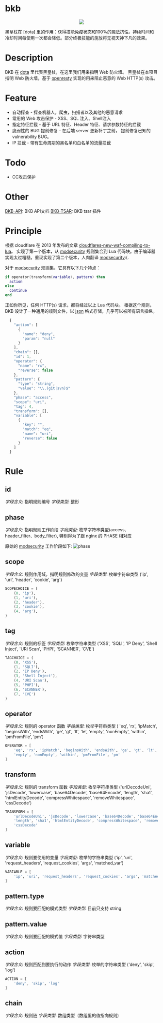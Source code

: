 [modsecurity]: https://www.modsecurity.org
[openresty]: https://github.com/openresty
[json]: http://www.json.org
[dota]: http://blog.dota2.com/
[BKB-API]: https://github.com/x-v8/bkb/blob/master/docs/API-CN.md
[BKB-TSAR]: https://github.com/detailyang/tsar-bkb.git

# bkb

<p align="center">
<img src="https://github.com/x-v8/bkb/blob/master/docs/Black_King_Bar_icon.png" />
</p>
黑皇杖在 [dota] 里的作用：获得技能免疫状态和100%的魔法抗性。持续时间和冷却时间每使用一次都会降低。部分终极技能的施放将无视天神下凡的效果。


# Description

BKB 在 [dota] 里代表黑皇杖，在这里我们用来指明 Web 防火墙。
黑皇杖在本项目指明 Web 防火墙，基于 [openresty] 实现的用来阻止恶意的 Web HTTP(s) 攻击。


# Feature

* 自动探查 - 探查机器人，爬虫，扫描者以及其他的恶意请求
* 常用的 Web 攻击保护 - XSS、SQL 注入、Shell注入
* 指定特征拦截 - 基于 URL 特征、Header 特征、请求参数特征的拦截
* 脆弱性的 BUG 提前修复 - 在后端 server 更新补丁之前， 提前修复已知的 vulnerability BUG。
* IP 拦截 - 带有生命周期的黑名单和白名单的流量拦截

# Todo

* CC攻击保护

# Other

[BKB-API]: BKB API文档
[BKB-TSAR]: BKB tsar 插件

# Principle

根据 cloudflare 在 2013 年发布的文章 [cloudflares-new-waf-compiling-to-lua](https://blog.cloudflare.com/cloudflares-new-waf-compiling-to-lua/)。 实现了第一个版本，从 [modsecurity] 规则集合到 Lua 代码块。由于编译器实现太过粗糙，重现实现了第二个版本，人肉翻译 [modsecurity]:(.

对于 [modsecurity] 规则集，它具有以下几个特点：

```lua
if operator(transform(variable), pattern) then
  action
else
  continue
end
```

正如你所见，任何 HTTP(s) 请求，都将经过以上 Lua 代码块。
根据这个规则，BKB 设计了一种通用的规则文件，以 [json] 格式存储，几乎可以被所有语言操纵。

```javascript
  {
    "action": [
      {
        "name": "deny",
        "param": "null"
      }
    ],
    "chain": [],
    "id": 1,
    "operator": {
      "name": "rx",
      "reverse": false
    },
    "pattern": {
      "type": "string",
      "value": "\\.(git|svn)$"
    },
    "phase": "access",
    "scope": "uri",
    "tag": 4,
    "transform": [],
    "variable": [
      {
        "key": "",
        "match": "eq",
        "name": "uri",
        "reverse": false
      }
    ]
  }
```

# Rule

## id

*字段含义*: 指明规则编号
*字段类型*: 整形


## phase

*字段含义*: 指明规则工作阶段
*字段类型*: 枚举字符串类型(access、header_filter、body_filter), 特别得为了跟 nginx 的 PHASE 相对应

原始的 [modsecurity] 工作阶段如下:
![phase](https://github.com/x-v8/bkb/blob/master/docs/modsecurity.jpeg)


## scope

*字段含义*: 规则作用域，指明规则修改的变量
*字段类型*: 枚举字符串类型 ('ip', 'uri', 'header', 'cookie', 'arg')

```python
SCOPECHOICE = (
    (0, 'ip'),
    (1, 'uri'),
    (2, 'header'),
    (3, 'cookie'),
    (4, 'arg'),
)
```

## tag

*字段含义*: 规则的标签
*字段类型*: 枚举字符串类型 ('XSS', 'SQLI', 'IP Deny', 'Shell Inject', 'URI Scan', 'PHPI', 'SCANNER', 'CVE')


```python
TAGCHOICE = (
    (0, 'XSS'),
    (1, 'SQLI'),
    (2, 'IP Deny'),
    (3, 'Shell Inject'),
    (4, 'URI Scan'),
    (5, 'PHPI'),
    (6, 'SCANNER'),
    (7, 'CVE')
)
```

## operator

*字段含义*: 规则的 operator 函数
*字段类型*: 枚举字符串类型 ( 'eq', 'rx', 'ipMatch', 'beginsWith', 'endsWith', 'ge', 'gt', 'lt', 'le', 'empty', 'nonEmpty', 'within', 'pmFromFile', 'pm')

```python
OPERATOR = [
    'eq', 'rx', 'ipMatch', 'beginsWith', 'endsWith', 'ge', 'gt', 'lt', 'le',
    'empty', 'nonEmpty', 'within', 'pmFromFile', 'pm'
]
```

## transform

*字段含义*: 规则的 transform 函数
*字段类型*: 枚举字符串类型 ('urlDecodeUni', 'jsDecode', 'lowercase', 'base64Decode', 'base64Encode', 'length', 'sha1', 'htmlEntityDecode', 'compressWhitespace', 'removeWhitespace', 'cssDecode')

```python
TRANSFORM = [
    'urlDecodeUni', 'jsDecode', 'lowercase', 'base64Decode', 'base64Encode',
    'length', 'sha1', 'htmlEntityDecode', 'compressWhitespace', 'removeWhitespace',
    'cssDecode'
]
```

## variable

*字段含义*: 规则要使用的变量
*字段类型*: 枚举的字符串类型 ('ip', 'uri', 'request_headers', 'request_cookies', 'args', 'matched_var')

```python
VARIABLE = [
    'ip', 'uri', 'request_headers', 'request_cookies', 'args', 'matched_var'
]
```

## pattern.type

*字段含义*: 规则要匹配的模式类型
*字段类型*: 目前只支持 string

## pattern.value

*字段含义*: 规则要匹配的模式值
*字段类型*: 字符串类型


## action

*字段含义*: 规则匹配到要执行的动作
*字段类型*: 枚举的字符串类型 ('deny', 'skip', 'log')

```python
ACTION = [
    'deny', 'skip', 'log'
]
```

## chain

*字段含义*: 规则链
*字段类型*: 数组类型（数组里的值指向规则)
